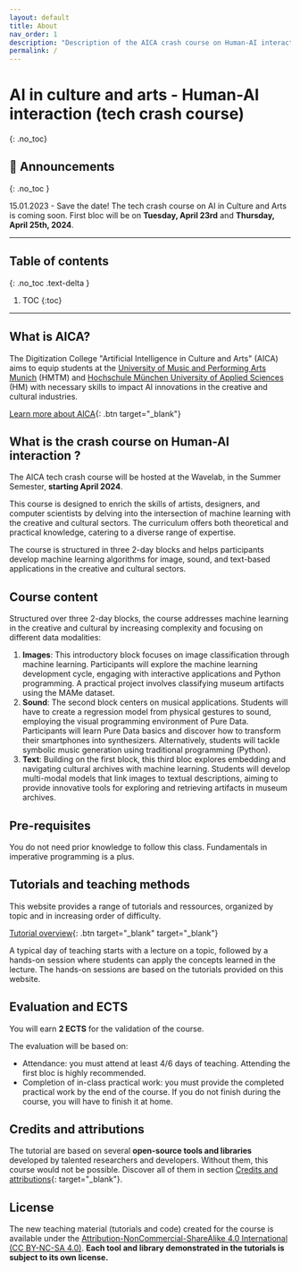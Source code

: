 ```yaml
---
layout: default
title: About
nav_order: 1
description: "Description of the AICA crash course on Human-AI interaction (Summer Semester 2024)"
permalink: /
---
```


# AI in culture and arts -  Human-AI interaction (tech crash course)
{: .no_toc}


## 📰 Announcements
{: .no_toc }

15.01.2023 - Save the date! The tech crash course on AI in Culture and Arts is coming soon. First bloc will be on **Tuesday, April 23rd** and **Thursday, April 25th, 2024**.

---

## Table of contents
{: .no_toc .text-delta }

1. TOC
{:toc}

---
## What is AICA? 

The Digitization College "Artificial Intelligence in Culture and Arts" (AICA) aims to equip students at the [University of Music and Performing Arts Munich](https://hmtm.de/) (HMTM) and [Hochschule München University of Applied Sciences](https://www.hm.edu/en/index.en.html) (HM) with necessary skills to impact AI innovations in the creative and cultural industries.

[Learn more about AICA](https://www.wavelab.io/aica/){: .btn target="_blank"}


## What is the crash course on Human-AI interaction ?

The AICA tech crash course will be hosted at the Wavelab, in the Summer Semester, **starting April 2024**.

This course is designed to enrich the skills of artists, designers, and computer scientists by delving into the intersection of machine learning with the creative and cultural sectors. The curriculum offers both theoretical and practical knowledge, catering to a diverse range of expertise.

The course is structured in three 2-day blocks and helps participants develop machine learning algorithms for image, sound, and text-based applications in the creative and cultural sectors.

## Course content

Structured over three 2-day blocks, the course addresses machine learning in the creative and cultural by increasing complexity and focusing on different data modalities:

1. **Images**: This introductory block focuses on image classification through machine learning. Participants will explore the machine learning development cycle, engaging with interactive applications and Python programming. A practical project involves classifying museum artifacts using the MAMe dataset.
2. **Sound**: The second block centers on musical applications. Students will have to create a regression model from physical gestures to sound, employing the visual programming environment of Pure Data. Participants will learn Pure Data basics and discover how to transform their smartphones into synthesizers. Alternatively, students will tackle symbolic music generation using traditional programming (Python).
3. **Text**: Building on the first block, this third bloc explores embedding and navigating cultural archives with machine learning. Students will develop multi-modal models that link images to textual descriptions, aiming to provide innovative tools for exploring and retrieving artifacts in museum archives.

## Pre-requisites

You do not need prior knowledge to follow this class. Fundamentals in imperative programming is a plus.

## Tutorials and teaching methods

This website provides a range of tutorials and ressources, organized by topic and in increasing order of difficulty.

[Tutorial overview](/docs/tutorials){: .btn target="_blank" target="_blank"}

A typical day of teaching starts with a lecture on a topic, followed by a hands-on session where students can apply the concepts learned in the lecture. The hands-on sessions are based on the tutorials provided on this website.

## Evaluation and ECTS

You will earn **2 ECTS** for the validation of the course.

The evaluation will be based on:
- Attendance: you must attend at least 4/6 days of teaching. Attending the first bloc is highly recommended.
- Completion of in-class practical work: you must provide the completed practical work by the end of the course. If you do not finish during the course, you will have to finish it at home.

## Credits and attributions

The tutorial are based on several **open-source tools and libraries** developed by talented researchers and developers. Without them, this course would not be possible. 
Discover all of them in section [Credits and attributions](/docs/credits){: target="_blank"}.

## License

The new teaching material (tutorials and code) created for the course is available under the [Attribution-NonCommercial-ShareAlike 4.0 International (CC BY-NC-SA 4.0)](https://creativecommons.org/licenses/by-nc-sa/4.0/).
**Each tool and library demonstrated in the tutorials is subject to its own license.**
